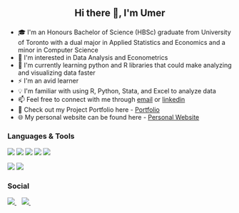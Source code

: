 
## <p align="center">Hi there 👋, I'm Umer</p>

- 🎓 I'm an Honours Bachelor of Science (HBSc) graduate from University of Toronto with a dual major in Applied Statistics and Economics and a minor in Computer Science 
- 👀 I'm interested in Data Analysis and Econometrics
- 🌱 I'm currently learning python and R libraries that could make analyzing and visualizing data faster
- ⚡ I'm an avid learner
- 💡 I'm familiar with using R, Python, Stata, and Excel to analyze data
- 📫 Feel free to connect with me through [email](mailto:umerabbasi@outlook.com) or [linkedin](https://www.linkedin.com/in/abbasiumer/)
- 📂 Check out my Project Portfolio here - [Portfolio](https://umerabbasi.carrd.co/#projects)
- 🌐 My personal website can be found here - [Personal Website](https://umerabbasi.carrd.co/)

### Languages & Tools
<img src="https://img.shields.io/badge/python-%233776AB.svg?&style=for-the-badge&logo=python&logoColor=white" /> <img src="https://img.shields.io/badge/r-%23276DC3.svg?&style=for-the-badge&logo=r&logoColor=white" /> <img src="https://img.shields.io/badge/excel-%23217346.svg?&style=for-the-badge&logo=microsoftexcel&logoColor=white" /> <img src="https://img.shields.io/badge/google_sheets-%2334A853.svg?&style=for-the-badge&logo=googlesheets&logoColor=white" /> <img src="https://img.shields.io/badge/jupyter-%23F37626.svg?&style=for-the-badge&logo=jupyter&logoColor=white" /> 

<img src="https://img.shields.io/badge/tableau-%23E97627.svg?&style=for-the-badge&logo=tableau&logoColor=white" />

<img src="https://img.shields.io/badge/PostgreSQL-%234169E1.svg?&style=for-the-badge&logo=PostgreSQL&logoColor=white" />


 ### Social
  
  <a href="https://www.linkedin.com/in/abbasiumer/">
    <img src="https://img.shields.io/badge/linkedin-%230077B5.svg?&style=for-the-badge&logo=linkedin&logoColor=white" />
  </a>&nbsp;&nbsp; 
    <a href="https://umerabbasi.carrd.co/">
    <img src="https://img.shields.io/badge/personal_website-%234285F4.svg?&style=for-the-badge&logo=googlechrome&logoColor=white" />        
  </a>&nbsp;&nbsp;
  </a>
 
 ###
  <!--
 ![Umer Abbasi's GitHub Stats](https://github-readme-stats.vercel.app/api?username=umerabbasi-git&theme=vue&show_icons=true)


**umerabbasi-git/umerabbasi-git** is a ✨ _special_ ✨ repository because its `README.md` (this file) appears on your GitHub profile.
<img src=" " />
-->
